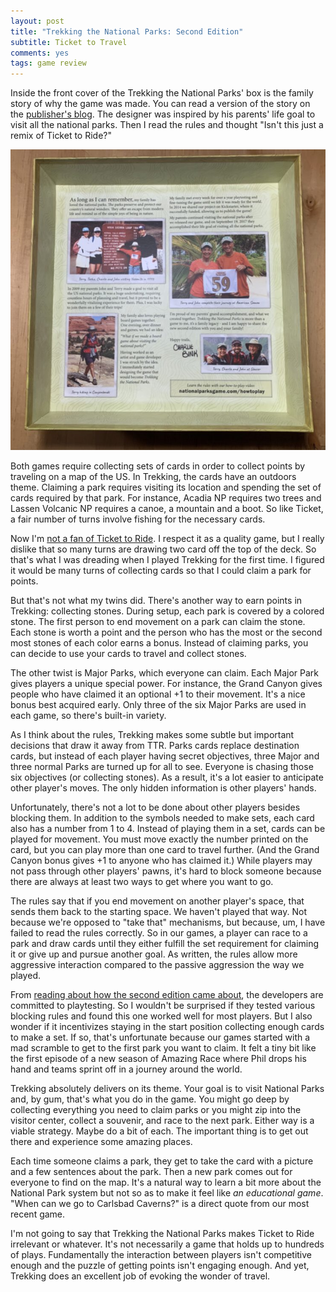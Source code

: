 ```yaml
---
layout: post
title: "Trekking the National Parks: Second Edition"
subtitle: Ticket to Travel
comments: yes
tags: game review
---
```


Inside the front cover of the Trekking the National Parks' box is the
family story of why the game was made. You can read a version of the
story on the [publisher's
blog](https://www.underdoggames.com/a/blog/story-of-trekking-the-national-parks-game). The
designer was inspired by his parents' life goal to visit all the
national parks. Then I read the rules and thought "Isn't this just a
remix of Ticket to Ride?"

![](/images/trekking_inside_cover.jpg)

Both games require collecting sets of cards in order to collect points
by traveling on a map of the US. In Trekking, the cards have an
outdoors theme. Claiming a park requires visiting its location and
spending the set of cards required by that park. For instance, Acadia
NP requires two trees and Lassen Volcanic NP requires a canoe, a
mountain and a boot. So like Ticket, a fair number of turns involve
fishing for the necessary cards.

Now I'm [not a fan of Ticket to
Ride](https://jlericson.com/2020/05/26/ticket-to-ride-review.html). I
respect it as a quality game, but I really dislike that so many turns
are drawing two card off the top of the deck. So that's what I was
dreading when I played Trekking for the first time. I figured it would
be many turns of collecting cards so that I could claim a park for
points.

But that's not what my twins did. There's another way to earn points
in Trekking: collecting stones. During setup, each park is covered by
a colored stone. The first person to end movement on a park can claim
the stone. Each stone is worth a point and the person who has the most
or the second most stones of each color earns a bonus. Instead of
claiming parks, you can decide to use your cards to travel and collect
stones.

The other twist is Major Parks, which everyone can claim. Each Major
Park gives players a unique special power. For instance, the Grand
Canyon gives people who have claimed it an optional +1 to their
movement. It's a nice bonus best acquired early. Only three of the six
Major Parks are used in each game, so there's built-in variety.

As I think about the rules, Trekking makes some subtle but important
decisions that draw it away from TTR. Parks cards replace destination
cards, but instead of each player having secret objectives, three
Major and three normal Parks are turned up for all to see. Everyone is
chasing those six objectives (or collecting stones). As a result, it's
a lot easier to anticipate other player's moves. The only hidden
information is other players' hands.

Unfortunately, there's not a lot to be done about other players
besides blocking them. In addition to the symbols needed to make sets,
each card also has a number from 1 to 4. Instead of playing them in a
set, cards can be played for movement. You must move exactly the
number printed on the card, but you can play more than one card to
travel further. (And the Grand Canyon bonus gives +1 to anyone who has
claimed it.) While players may not pass through other players' pawns,
it's hard to block someone because there are always at least two ways
to get where you want to go. 

The rules say that if you end movement on another player's space, that
sends them back to the starting space. We haven't played that way. Not
because we're opposed to "take that" mechanisms, but because, um, I
have failed to read the rules correctly. So in our games, a player can
race to a park and draw cards until they either fulfill the set
requirement for claiming it or give up and pursue another goal. As
written, the rules allow more aggressive interaction compared to the
passive aggression the way we played.

From [reading about how the second edition came
about](https://www.underdoggames.com/a/blog/changes-in-trekking-the-national-parks),
the developers are committed to playtesting. So I wouldn't be
surprised if they tested various blocking rules and found this one
worked well for most players. But I also wonder if it incentivizes
staying in the start position collecting enough cards to make a
set. If so, that's unfortunate because our games started with a mad
scramble to get to the first park you want to claim. It felt a tiny
bit like the first episode of a new season of Amazing Race where Phil
drops his hand and teams sprint off in a journey around the world.

Trekking absolutely delivers on its theme. Your goal is to visit
National Parks and, by gum, that's what you do in the game. You might
go deep by collecting everything you need to claim parks or you might
zip into the visitor center, collect a souvenir, and race to the next
park. Either way is a viable strategy. Maybe do a bit of each. The
important thing is to get out there and experience some amazing
places.

Each time someone claims a park, they get to take the card with a
picture and a few sentences about the park. Then a new park comes out
for everyone to find on the map. It's a natural way to learn a bit
more about the National Park system but not so as to make it feel like
_an educational game_. "When can we go to Carlsbad Caverns?" is a
direct quote from our most recent game. 

I'm not going to say that Trekking the National Parks makes Ticket to
Ride irrelevant or whatever. It's not necessarily a game that holds up
to hundreds of plays. Fundamentally the interaction between players
isn't competitive enough and the puzzle of getting points isn't
engaging enough. And yet, Trekking does an excellent job of evoking
the wonder of travel. 

<!--  LocalWords:  incentivize incentivizes
 -->
